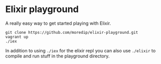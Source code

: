 # Elixir playground

A really easy way to get started playing with Elixir.

```
git clone https://github.com/moredip/elixir-playground.git
vagrant up
./iex
```

In addition to using `./iex` for the elixir repl you can also use `./elixir` to compile and run stuff in the playground directory.

